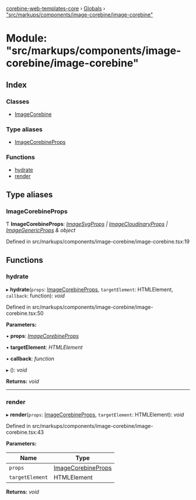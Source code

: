 [corebine-web-templates-core](../README.md) › [Globals](../globals.md) › ["src/markups/components/image-corebine/image-corebine"](_src_markups_components_image_corebine_image_corebine_.md)

# Module: "src/markups/components/image-corebine/image-corebine"

## Index

### Classes

* [ImageCorebine](../classes/_src_markups_components_image_corebine_image_corebine_.imagecorebine.md)

### Type aliases

* [ImageCorebineProps](_src_markups_components_image_corebine_image_corebine_.md#imagecorebineprops)

### Functions

* [hydrate](_src_markups_components_image_corebine_image_corebine_.md#hydrate)
* [render](_src_markups_components_image_corebine_image_corebine_.md#render)

## Type aliases

###  ImageCorebineProps

Ƭ **ImageCorebineProps**: *[ImageSvgProps](_src_markups_components_image_svg_image_svg_.md#imagesvgprops) | [ImageCloudinaryProps](_src_markups_components_image_cloudinary_image_cloudinary_.md#imagecloudinaryprops) | [ImageGenericProps](_src_markups_components_image_generic_image_generic_.md#imagegenericprops) & object*

Defined in src/markups/components/image-corebine/image-corebine.tsx:19

## Functions

###  hydrate

▸ **hydrate**(`props`: [ImageCorebineProps](_src_markups_components_image_corebine_image_corebine_.md#imagecorebineprops), `targetElement`: HTMLElement, `callback`: function): *void*

Defined in src/markups/components/image-corebine/image-corebine.tsx:50

**Parameters:**

▪ **props**: *[ImageCorebineProps](_src_markups_components_image_corebine_image_corebine_.md#imagecorebineprops)*

▪ **targetElement**: *HTMLElement*

▪ **callback**: *function*

▸ (): *void*

**Returns:** *void*

___

###  render

▸ **render**(`props`: [ImageCorebineProps](_src_markups_components_image_corebine_image_corebine_.md#imagecorebineprops), `targetElement`: HTMLElement): *void*

Defined in src/markups/components/image-corebine/image-corebine.tsx:43

**Parameters:**

Name | Type |
------ | ------ |
`props` | [ImageCorebineProps](_src_markups_components_image_corebine_image_corebine_.md#imagecorebineprops) |
`targetElement` | HTMLElement |

**Returns:** *void*
